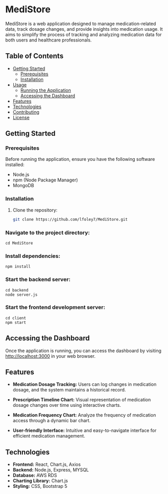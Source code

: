# MediStore

MediStore is a web application designed to manage medication-related data, track dosage changes, and provide insights into medication usage. It aims to simplify the process of tracking and analyzing medication data for both users and healthcare professionals.

## Table of Contents

- [Getting Started](#getting-started)
  - [Prerequisites](#prerequisites)
  - [Installation](#installation)
- [Usage](#usage)
  - [Running the Application](#running-the-application)
  - [Accessing the Dashboard](#accessing-the-dashboard)
- [Features](#features)
- [Technologies](#technologies)
- [Contributing](#contributing)
- [License](#license)

## Getting Started

### Prerequisites

Before running the application, ensure you have the following software installed:

- Node.js
- npm (Node Package Manager)
- MongoDB

### Installation

1. Clone the repository:

   ```bash
   git clone https://github.com/lfoley7/MediStore.git

### Navigate to the project directory:

    cd MediStore

### Install dependencies:

    npm install

### Start the backend server:

    cd backend
    node server.js

### Start the frontend development server:

    cd client
    npm start

## Accessing the Dashboard

Once the application is running, you can access the dashboard by visiting [http://localhost:3000](http://localhost:3000) in your web browser.

## Features

- **Medication Dosage Tracking:** Users can log changes in medication dosage, and the system maintains a historical record.

- **Prescription Timeline Chart:** Visual representation of medication dosage changes over time using interactive charts.

- **Medication Frequency Chart:** Analyze the frequency of medication access through a dynamic bar chart.

- **User-friendly Interface:** Intuitive and easy-to-navigate interface for efficient medication management.

## Technologies

- **Frontend:** React, Chart.js, Axios
- **Backend:** Node.js, Express, MYSQL
- **Database:** AWS RDS
- **Charting Library:** Chart.js
- **Styling:** CSS, Bootstrap 5
